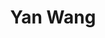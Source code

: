 ---
# Display name
title: Yan Wang

# Full name (for SEO)
first_name: Yan
last_name: Wang

# Username (this should match the folder name)
authors:
  - Yan Wang

# Is this the primary user of the site?
superuser: false

# Role/position
role: <b>Assoc. Res.</b>
num: 3

# Organizations/Affiliations
organizations:
  - name: South China Normal University

# Short bio (displayed in user profile at end of posts)
# bio: This is a brief introduction.

interests:

# Social/Academic Networking
# For available icons, see: https://docs.hugoblox.com/getting-started/page-builder/#icons
#   For an email link, use "fas" icon pack, "envelope" icon, and a link in the
#   form "mailto:your-email@example.com" or "#contact" for contact widget.

# Link to a PDF of your resume/CV from the About widget.
# To enable, copy your resume/CV to `static/files/cv.pdf` and uncomment the lines below.
# - icon: cv
#   icon_pack: ai
#   link: files/cv.pdf

# Enter email to display Gravatar (if Gravatar enabled in Config)
email: ''

highlight_name: true

# Organizational groups that you belong to (for People widget)
#   Set this to `[]` or comment out if you are not using People widget.
user_groups:
  - Teachers
---